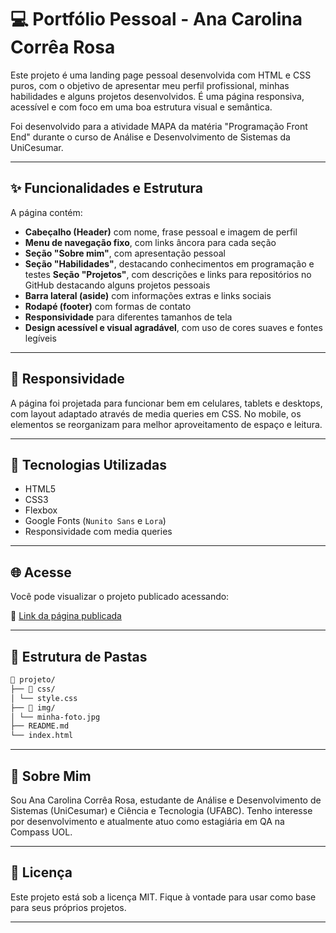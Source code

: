 # 💻 Portfólio Pessoal - Ana Carolina Corrêa Rosa

Este projeto é uma landing page pessoal desenvolvida com HTML e CSS puros, com o objetivo de apresentar meu perfil profissional, minhas habilidades e alguns projetos desenvolvidos. É uma página responsiva, acessível e com foco em uma boa estrutura visual e semântica.

Foi desenvolvido para a atividade MAPA da matéria "Programação Front End" durante o curso de Análise e Desenvolvimento de Sistemas da UniCesumar.

---

## ✨ Funcionalidades e Estrutura

A página contém:

- **Cabeçalho (Header)** com nome, frase pessoal e imagem de perfil
- **Menu de navegação fixo**, com links âncora para cada seção
- **Seção "Sobre mim"**, com apresentação pessoal
- **Seção "Habilidades"**, destacando conhecimentos em programação e testes
  **Seção "Projetos"**, com descrições e links para repositórios no GitHub destacando alguns projetos pessoais
- **Barra lateral (aside)** com informações extras e links sociais
- **Rodapé (footer)** com formas de contato
- **Responsividade** para diferentes tamanhos de tela
- **Design acessível e visual agradável**, com uso de cores suaves e fontes legíveis

---

## 📱 Responsividade

A página foi projetada para funcionar bem em celulares, tablets e desktops, com layout adaptado através de media queries em CSS. No mobile, os elementos se reorganizam para melhor aproveitamento de espaço e leitura.

---

## 🧠 Tecnologias Utilizadas

- HTML5
- CSS3
- Flexbox
- Google Fonts (`Nunito Sans` e `Lora`)
- Responsividade com media queries

---

## 🌐 Acesse

Você pode visualizar o projeto publicado acessando:

📎 [Link da página publicada](https://ana-rosa-landing-page.vercel.app/)

---

## 📁 Estrutura de Pastas

```bash
📁 projeto/
├── 📁 css/
│ └── style.css
├── 📁 img/
│ └── minha-foto.jpg
├── README.md
└── index.html
```
---

## 🙋 Sobre Mim

Sou Ana Carolina Corrêa Rosa, estudante de Análise e Desenvolvimento de Sistemas (UniCesumar) e Ciência e Tecnologia (UFABC). Tenho interesse por desenvolvimento e atualmente atuo como estagiária em QA na Compass UOL.

---

## 🧾 Licença

Este projeto está sob a licença MIT. Fique à vontade para usar como base para seus próprios projetos.

---
